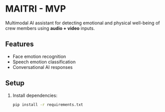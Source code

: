 # MAITRI - MVP

Multimodal AI assistant for detecting emotional and physical well-being of crew members using **audio + video** inputs.

## Features
- Face emotion recognition
- Speech emotion classification
- Conversational AI responses

## Setup
1. Install dependencies:
   ```bash
   pip install -r requirements.txt
